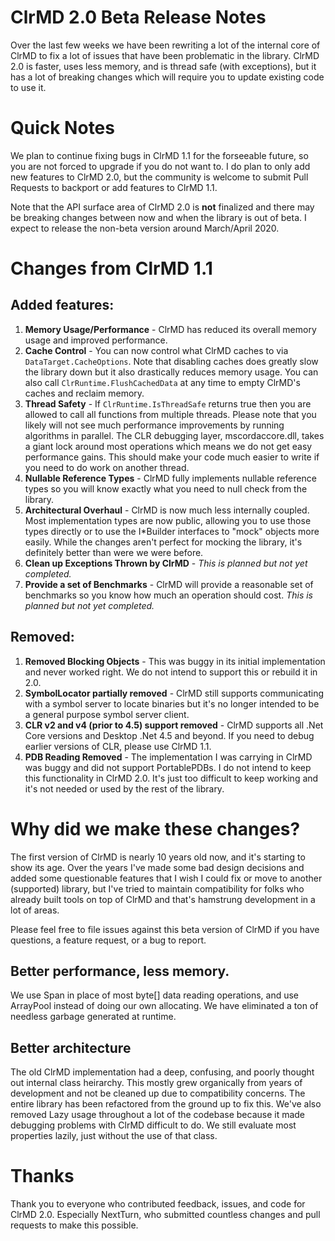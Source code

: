 # ClrMD 2.0 Beta Release Notes

Over the last few weeks we have been rewriting a lot of the internal core of ClrMD to fix a lot of issues that have been problematic in the library.  ClrMD 2.0 is faster, uses less memory, and is thread safe (with exceptions), but it has a lot of breaking changes which will require you to update existing code to use it.

# Quick Notes

We plan to continue fixing bugs in ClrMD 1.1 for the forseeable future, so you are not forced to upgrade if you do not want to.  I do plan to only add new features to ClrMD 2.0, but the community is welcome to submit Pull Requests to backport or add features to ClrMD 1.1.

Note that the API surface area of ClrMD 2.0 is **not** finalized and there may be breaking changes between now and when the library is out of beta.  I expect to release the non-beta version around March/April 2020.

# Changes from ClrMD 1.1

## Added features:

1.  **Memory Usage/Performance** - ClrMD has reduced its overall memory usage and improved performance.
2.  **Cache Control** - You can now control what ClrMD caches to via `DataTarget.CacheOptions`.  Note that disabling caches does greatly slow the library down but it also drastically reduces memory usage.  You can also call `ClrRuntime.FlushCachedData` at any time to empty ClrMD's caches and reclaim memory.
3.  **Thread Safety** - If `ClrRuntime.IsThreadSafe` returns true then you are allowed to call all functions from multiple threads.  Please note that you likely will not see much performance improvements by running algorithms in parallel.  The CLR debugging layer, mscordaccore.dll, takes a giant lock around most operations which means we do not get easy performance gains.  This should make your code much easier to write if you need to do work on another thread.
4.  **Nullable Reference Types** - ClrMD fully implements nullable reference types so you will know exactly what you need to null check from the library.
5.  **Architectural Overhaul** - ClrMD is now much less internally coupled.  Most implementation types are now public, allowing you to use those types directly or to use the I\*Builder interfaces to "mock" objects more easily.  While the changes aren't perfect for mocking the library, it's definitely better than were we were before.
6.  **Clean up Exceptions Thrown by ClrMD** - *This is planned but not yet completed.*
7.  **Provide a set of Benchmarks** -  ClrMD will provide a reasonable set of benchmarks so you know how much an operation should cost. *This is planned but not yet completed.*


## Removed:

1. **Removed Blocking Objects** - This was buggy in its initial implementation and never worked right.  We do not intend to support this or rebuild it in 2.0.
2. **SymbolLocator partially removed** - ClrMD still supports communicating with a symbol server to locate binaries but it's no longer intended to be a general purpose symbol server client.
3. **CLR v2 and v4 (prior to 4.5) support removed** - ClrMD supports all .Net Core versions and Desktop .Net 4.5 and beyond.  If you need to debug earlier versions of CLR, please use ClrMD 1.1.
4. **PDB Reading Removed** - The implementation I was carrying in ClrMD was buggy and did not support PortablePDBs.  I do not intend to keep this functionality in ClrMD 2.0.  It's just too difficult to keep working and it's not needed or used by the rest of the library.


# Why did we make these changes?

The first version of ClrMD is nearly 10 years old now, and it's starting to show its age.  Over the years I've made some bad design decisions and added some questionable features that I wish I could fix or move to another (supported) library, but I've tried to maintain compatibility for folks who already built tools on top of ClrMD and that's hamstrung development in a lot of areas.

Please feel free to file issues against this beta version of ClrMD if you have questions, a feature request, or a bug to report.

## Better performance, less memory.

We use Span<T> in place of most byte[] data reading operations, and use ArrayPool instead of doing our own allocating.  We have eliminated a ton of needless garbage generated at runtime.

## Better architecture

The old ClrMD implementation had a deep, confusing, and poorly thought out internal class heirarchy.  This mostly grew organically from years of development and not be cleaned up due to compatibility concerns.  The entire library has been refactored from the ground up to fix this.  We've also removed Lazy<T> usage throughout a lot of the codebase because it made debugging problems with ClrMD difficult to do.  We still evaluate most properties lazily, just without the use of that class.

# Thanks

Thank you to everyone who contributed feedback, issues, and code for ClrMD 2.0.  Especially NextTurn, who submitted countless changes and pull requests to make this possible.
